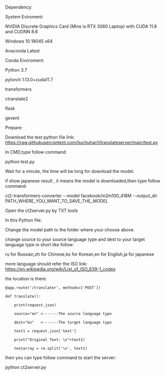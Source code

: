 Dependency:

System Eviroment:

NVIDIA Discrete Graphics Card (Mine is RTX 3060 Laptop) with CUDA 11.8 and CUDNN 8.6

Windows 10 19045 x64

Anaconda Latest

Conda Enviroment:

Python 3.7

pytorch 1.13.0+cuda11.7

transformers

ctranslate2

flask

gevent

Prepare:

Download the test python file link: https://raw.githubusercontent.com/liuchuhan1/translateserver/main/test.py

In CMD,type follow command:

python test.py

Wait for a minute, the time will be long for download the model.

if show japanese result , it means the model is downloaded,then type follow command:

ct2-transformers-converter --model facebook/m2m100_418M --output_dir PATH_WHERE_YOU_WANT_TO_SAVE_THE_MODEL


Open the ct2server.py by TXT tools

In this Python file:

Change the model path to the folder where your choose above.

change source to your source language type and dest to your target language type in short like follow:

ru for Russian,zh for Chinese,ko for Korean,en for English,ja for japanese

more language should refer the ISO link: https://en.wikipedia.org/wiki/List_of_ISO_639-1_codes

the location is there:

    @app.route('/translater', methods=['POST'])

    def translate():
    
        print(request.json)
        
        source="en" <-------The source language type
        
        dest="ko"   <-------The target language type
        
        text1 = request.json['text']
        
        print("Original Text: \n"+text1)
        
        textarray = re.split('\n', text1)



then you can type follow command to start the server:

python ct2server.py
